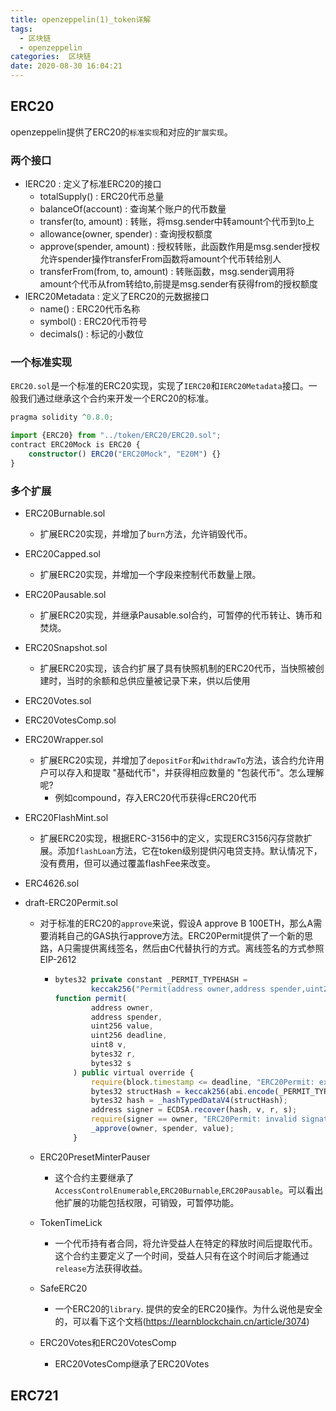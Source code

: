 ```yaml
---
title: openzeppelin(1)_token详解
tags:
  - 区块链
  - openzeppelin
categories:  区块链
date: 2020-08-30 16:04:21
---
```


## ERC20

openzeppelin提供了ERC20的`标准实现`和对应的`扩展实现`。

### 两个接口

- IERC20 : 定义了标准ERC20的接口
  - totalSupply() : ERC20代币总量
  - balanceOf(account) : 查询某个账户的代币数量
  - transfer(to, amount) : 转账，将msg.sender中转amount个代币到to上
  - allowance(owner, spender) : 查询授权额度
  - approve(spender, amount) : 授权转账，此函数作用是msg.sender授权允许spender操作transferFrom函数将amount个代币转给别人
  - transferFrom(from, to, amount) : 转账函数，msg.sender调用将amount个代币从from转给to,前提是msg.sender有获得from的授权额度
- IERC20Metadata : 定义了ERC20的元数据接口
  - name() : ERC20代币名称
  - symbol() : ERC20代币符号
  - decimals() : 标记的小数位

### 一个标准实现

`ERC20.sol`是一个标准的ERC20实现，实现了`IERC20`和`IERC20Metadata`接口。一般我们通过继承这个合约来开发一个ERC20的标准。

```typescript
pragma solidity ^0.8.0;

import {ERC20} from "../token/ERC20/ERC20.sol";
contract ERC20Mock is ERC20 {
	constructor() ERC20("ERC20Mock", "E20M") {}
}
```

### 多个扩展

- ERC20Burnable.sol
  
  - 扩展ERC20实现，并增加了`burn`方法，允许销毁代币。
  
- ERC20Capped.sol
  
  - 扩展ERC20实现，并增加一个字段来控制代币数量上限。
  
- ERC20Pausable.sol
  
  - 扩展ERC20实现，并继承Pausable.sol合约，可暂停的代币转让、铸币和焚烧。
  
- ERC20Snapshot.sol
  
  - 扩展ERC20实现，该合约扩展了具有快照机制的ERC20代币，当快照被创建时，当时的余额和总供应量被记录下来，供以后使用
  
- ERC20Votes.sol

- ERC20VotesComp.sol

- ERC20Wrapper.sol
  - 扩展ERC20实现，并增加了`depositFor`和`withdrawTo`方法，该合约允许用户可以存入和提取 "基础代币"，并获得相应数量的 "包装代币"。怎么理解呢?
    - 例如compound，存入ERC20代币获得cERC20代币
  
- ERC20FlashMint.sol
  
  - 扩展ERC20实现，根据ERC-3156中的定义，实现ERC3156闪存贷款扩展。添加`flashLoan`方法，它在token级别提供闪电贷支持。默认情况下，没有费用，但可以通过覆盖flashFee来改变。
  
- ERC4626.sol

- draft-ERC20Permit.sol

  - 对于标准的ERC20的`approve`来说，假设A approve B 100ETH，那么A需要消耗自己的GAS执行approve方法。ERC20Permit提供了一个新的思路，A只需提供离线签名，然后由C代替执行的方式。离线签名的方式参照EIP-2612

    - ```typescript
      bytes32 private constant _PERMIT_TYPEHASH =
              keccak256("Permit(address owner,address spender,uint256 value,uint256 nonce,uint256 deadline)");
      function permit(
              address owner,
              address spender,
              uint256 value,
              uint256 deadline,
              uint8 v,
              bytes32 r,
              bytes32 s
          ) public virtual override {
              require(block.timestamp <= deadline, "ERC20Permit: expired deadline");
              bytes32 structHash = keccak256(abi.encode(_PERMIT_TYPEHASH, owner, spender, value, _useNonce(owner), deadline));
              bytes32 hash = _hashTypedDataV4(structHash);
              address signer = ECDSA.recover(hash, v, r, s);
              require(signer == owner, "ERC20Permit: invalid signature");
              _approve(owner, spender, value);
          }
      ```

  - ERC20PresetMinterPauser

    - 这个合约主要继承了`AccessControlEnumerable`,`ERC20Burnable`,`ERC20Pausable`。可以看出他扩展的功能包括权限，可销毁，可暂停功能。

  - TokenTimeLick

    - 一个代币持有者合同，将允许受益人在特定的释放时间后提取代币。这个合约主要定义了一个时间，受益人只有在这个时间后才能通过`release`方法获得收益。

  - SafeERC20

    - 一个ERC20的`library`. 提供的安全的ERC20操作。为什么说他是安全的，可以看下这个文档(https://learnblockchain.cn/article/3074)

  - ERC20Votes和ERC20VotesComp

    - ERC20VotesComp继承了ERC20Votes

## ERC721


